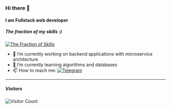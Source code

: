 ### Hi there 👋
#### I am Fullstack web developer
##### The fraction of my skills :)
[![The Fraction of Skills](https://skillicons.dev/icons?i=html,css,sass,bootstrap,py,flask,django,js,ts,react,redux,nodejs,express,electron,bash,bitbucket,github,git,jquery,linux,debian,ubuntu,mongodb,rabbitmq,redis,obsidian,postman,md,vim,vscode)](https://skillicons.dev)

- 🔭 I’m currently working on backend applications with microservice architecture
- 🌱 I’m currently learning algorithms and databases
- 📫 How to reach me:
  [![Telegram](https://img.shields.io/badge/Telegram-2CA5E0?style=for-the-badge&logo=telegram&logoColor=white)](https://t.me/alexander_pershin_dev)

---

##### Visitors
![Visitor Count](https://profile-counter.glitch.me/AlexanderPershin/count.svg)
